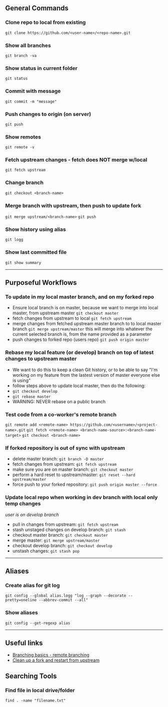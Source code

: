 ## General Commands
### Clone repo to local from existing
`git clone https://github.com/<user-name>/<repo-name>.git`
### Show all branches
`git branch -va`
### Show status in current folder
`git status`
### Commit with message
`git commit -m "message"`
### Push changes to origin (on server)
`git push`
### Show remotes
`git remote -v`
### Fetch upstream changes - fetch does NOT merge w/local
`git fetch upstream`
### Change branch
`git checkout <branch-name>`
### Merge branch with upstream, then push to update fork
`git merge upstream/<branch-name>`
`git push`
### Show history using alias
`git logg` 
### Show last committed file
`git show summary`

---
## Purposeful Workflows

### To update in my local master branch, and on my forked repo
- Ensure local branch is on master, because we want to merge into local master, from upstream master `git checkout master`
- fetch changes from upstream to local `git fetch upstream`
- merge changes from fetched upstream master branch to to local master branch `git merge upstream/master` this will merge into whatever the current selected branch is, from the name provided as a parameter
- push changes to forked repo (users repo) `git push origin master`

### Rebase my local feature (or develop) branch on top of latest changes to upstream master
- We want to do this to keep a clean Git history, or to be able to say "I'm working on my feature from the lastest version of master everyone else is using"
- follow steps above to update local master, then do the following:
- `git checkout develop`
- `git rebase master`
- WARNING: NEVER rebase on a public branch


### Test code from a co-worker's remote branch
`git remote add <remote-name> https://github.com/<username>/<project-name>.git`
`git fetch <remote-name> <branch-name-source>:<branch-name-target>`
`git checkout <branch-name>`

### If forked repository is out of sync with upstream
- delete master branch: `git branch -D master`
- fetch changes from upstream: `git fetch upstream`
- make sure you are on master branch: `git checkout master`
- perform a hard reset to upstream/master: `git reset --hard upstream/master`
- force push to your forked repository: `git push origin master --force` 

### Update local repo when working in dev branch with local only temp changes
_user is on develop branch_
- pull in changes from upstream: `git fetch upstream`
- stash unstaged changes on develop branch: `git stash`
- checkout master branch: `git checkout master`
- merge master: `git merge upstream/master`
- checkout develop branch: `git checkout develop`
- unstash changes: `git stash pop`

---
## Aliases
### Create alias for git log
`git config --global alias.logg "log --graph --decorate --pretty=oneline --abbrev-commit --all"`
### Show aliases
`git config --get-regexp alias`

---
## Useful links
- [Branching basics - remote branching](https://git-scm.com/book/id/v2/Git-Branching-Remote-Branches)
- [Clean up a fork and restart from upstream](https://stackoverflow.com/questions/9646167/clean-up-a-fork-and-restart-it-from-the-upstream)

## Searching Tools
### Find file in local drive/folder
`find . -name "filename.txt"`
